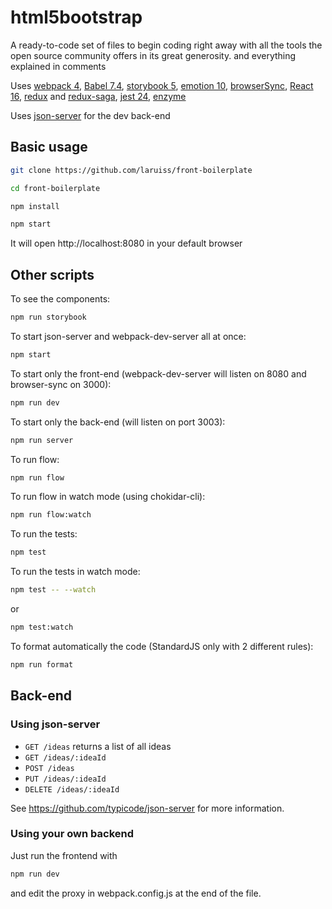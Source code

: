 # html5bootstrap

A ready-to-code set of files to begin coding right away with all the tools the open source community offers in its great generosity.
and everything explained in comments

Uses [webpack 4](https://webpack.js.org/), [Babel 7.4](https://babeljs.io/),
[storybook 5](https://storybook.js.org/), [emotion 10](https://emotion.sh/),
[browserSync](http://www.browsersync.io), [React 16](https://reactjs.org/),
[redux](https://redux.js.org/) and [redux-saga](https://redux-saga.js.org/),
[jest 24](https://jestjs.io/), [enzyme](https://airbnb.io/enzyme/)

Uses [json-server](https://github.com/typicode/json-server) for the dev back-end

## Basic usage

```bash
git clone https://github.com/laruiss/front-boilerplate

cd front-boilerplate

npm install

npm start
```

It will open http://localhost:8080 in your default browser

## Other scripts

To see the components:

```bash
npm run storybook
```

To start json-server and webpack-dev-server all at once:

```bash
npm start
```

To start only the front-end (webpack-dev-server will listen on 8080 and browser-sync on 3000):

```bash
npm run dev
```

To start only the back-end (will listen on port 3003):

```bash
npm run server
```

To run flow:

```bash
npm run flow
```

To run flow in watch mode (using chokidar-cli):

```bash
npm run flow:watch
```

To run the tests:

```bash
npm test
```

To run the tests in watch mode:

```bash
npm test -- --watch
```

or

```bash
npm test:watch
```

To format automatically the code (StandardJS only with 2 different rules):

```bash
npm run format
```

## Back-end

### Using json-server

- `GET /ideas` returns a list of all ideas
- `GET /ideas/:ideaId` 
- `POST /ideas`
- `PUT /ideas/:ideaId`
- `DELETE /ideas/:ideaId`

See https://github.com/typicode/json-server for more information.

### Using your own backend

Just run the frontend with

```bash
npm run dev
```

and edit the proxy in webpack.config.js at the end of the file.
